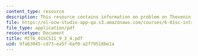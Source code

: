 ```yaml
---
content_type: resource
description: This resource contains information on problem on Thevenin divider.
file: https://ol-ocw-studio-app-qa.s3.amazonaws.com/courses/6-01sc-introduction-to-electrical-engineering-and-computer-science-i-spring-2011/9fa63045cd73ea5f6af0a2f79518be1a_MIT6_01SCS11_9_3_4.pdf
file_type: application/pdf
resourcetype: Document
title: MIT6_01SCS11_9_3_4.pdf
uid: 9fa63045-cd73-ea5f-6af0-a2f79518be1a
---
```

